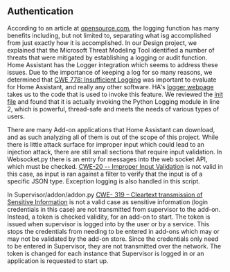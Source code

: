 ## Authentication

According to an article at [opensource.com](https://github.com/home-assistant/core/blob/dev/homeassistant/components/logger/__init__.py), the logging function has many benefits including, but not limited to, separating what isg accomplished from just exactly how it is accomplished. In our Design project, we explained that the Microsoft Threat Modeling Tool identified a number of threats that were mitigated by establishing a logging or audit function. Home Assistant has the Logger integration which seems to address these issues. Due to the importance of keeping a log for so many reasons, we determined that [CWE 778: Insufficient Logging](https://cwe.mitre.org/data/definitions/778.html) was important to evaluate for Home Assistant, and really any other software. HA's [logger webpage](https://www.home-assistant.io/integrations/logger/) takes us to the code that is used to invoke this feature. We reviewed the [init file](https://github.com/home-assistant/core/blob/dev/homeassistant/components/logger/__init__.py) and found that it is actually invoking the Python Logging module in line 2, which is powerful, thread-safe and meets the needs of various types of users.

There are many Add-on applications that Home Assistant can download, and as such analyzing all of them is out of the scope of this project. While there is little attack surface for improper input which could lead to an injection attack, there are still small sections that require input validation. In Websocket.py there is an entry for messages into the web socket API, which must be checked. [CWE-20  -- Improper Input Validation](https://cwe.mitre.org/data/definitions/20.html) is not valid in this case, as input is ran against a filter to verify that the input is of a specific JSON type. Exception logging is also handled in this script.
 
In Supervisor/addon/addon.py [CWE- 319 – Cleartext transmission of Sensitive Information](https://cwe.mitre.org/data/definitions/319.html) is not a valid case as sensitive information (login credentials in this case) are not transmitted from supervisor to the add-on. Instead, a token is checked validity, for an add-on to start. The token is issued when supervisor is logged into by the user or by a service. This stops the credentials from needing to be entered in add-ons which may or may not be validated by the add-on store. Since the credentials only need to be entered in Supervisor, they are not transmitted over the network. The token is changed for each instance that Supervisor is logged in or an application is requested to start up.  
